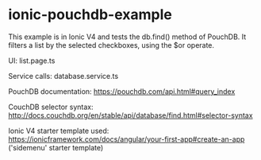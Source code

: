 # ionic-pouchdb-example

This example is in Ionic V4 and tests the db.find() method of PouchDB. It filters a list by the selected checkboxes, using the $or operate.

UI: list.page.ts

Service calls: database.service.ts

PouchDB documentation: https://pouchdb.com/api.html#query_index

CouchDB selector syntax: http://docs.couchdb.org/en/stable/api/database/find.html#selector-syntax

Ionic V4 starter template used: https://ionicframework.com/docs/angular/your-first-app#create-an-app ('sidemenu' starter template)